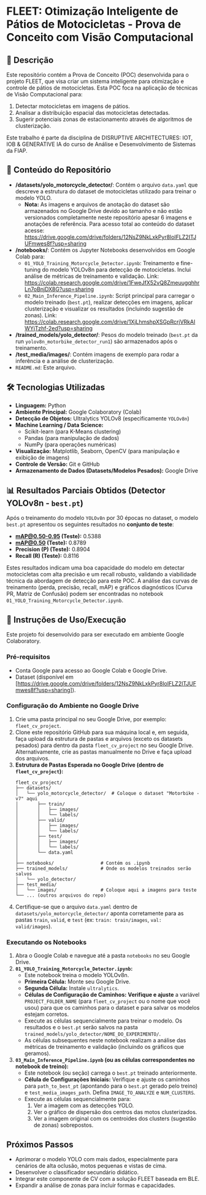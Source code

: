 # FLEET: Otimização Inteligente de Pátios de Motocicletas - Prova de Conceito com Visão Computacional

## 📖 Descrição

Este repositório contém a Prova de Conceito (POC) desenvolvida para o projeto FLEET, que visa criar um sistema inteligente para otimização e controle de pátios de motocicletas. Esta POC foca na aplicação de técnicas de Visão Computacional para:
1.  Detectar motocicletas em imagens de pátios.
2.  Analisar a distribuição espacial das motocicletas detectadas.
3.  Sugerir potenciais zonas de estacionamento através de algoritmos de clusterização.

Este trabalho é parte da disciplina de DISRUPTIVE ARCHITECTURES: IOT, IOB & GENERATIVE IA do curso de Análise e Desenvolvimento de Sistemas da FIAP.

## 📂 Conteúdo do Repositório

* **/datasets/yolo_motorcycle_detector/**: Contém o arquivo `data.yaml` que descreve a estrutura do dataset de motocicletas utilizado para treinar o modelo YOLO.
    * **Nota:** As imagens e arquivos de anotação do dataset são armazenados no Google Drive devido ao tamanho e não estão versionados completamente neste repositório apesar 6 imagens e anotações de referência. Para acesso total ao conteúdo do dataset acesse: https://drive.google.com/drive/folders/12NsZ9NkLxkPyr8loIFLZ2ITJUFmwes8f?usp=sharing
* **/notebooks/**: Contém os Jupyter Notebooks desenvolvidos em Google Colab para:
    * `01_YOLO_Training_Motorcycle_Detector.ipynb`: Treinamento e fine-tuning do modelo YOLOv8n para detecção de motocicletas. Inclui análise de métricas de treinamento e validação. Link: https://colab.research.google.com/drive/1FweJfX52vQ8ZmeuugqhhrLn7oBnjDX8G?usp=sharing
    * `02_Main_Inference_Pipeline.ipynb`: Script principal para carregar o modelo treinado (`best.pt`), realizar detecções em imagens, aplicar clusterização e visualizar os resultados (incluindo sugestão de zonas). Link: https://colab.research.google.com/drive/1XjLhmshpXSGpRcrjVRkAIWYjTzhf-2ed?usp=sharing
* **/trained_models/yolo_detector/**: Pesos do modelo treinado (`best.pt` da run `yolov8n_motorbike_detector_run1`) são armazenados após o treinamento.
* **/test_media/images/**: Contém imagens de exemplo para rodar a inferência e a análise de clusterização.
* `README.md`: Este arquivo.

## 🛠️ Tecnologias Utilizadas

* **Linguagem:** Python
* **Ambiente Principal:** Google Colaboratory (Colab)
* **Detecção de Objetos:** Ultralytics YOLOv8 (especificamente `YOLOv8n`)
* **Machine Learning / Data Science:**
    * Scikit-learn (para K-Means clustering)
    * Pandas (para manipulação de dados)
    * NumPy (para operações numéricas)
* **Visualização:** Matplotlib, Seaborn, OpenCV (para manipulação e exibição de imagens)
* **Controle de Versão:** Git e GitHub
* **Armazenamento de Dados (Datasets/Modelos Pesados):** Google Drive

## 📊 Resultados Parciais Obtidos (Detector YOLOv8n - `best.pt`)

Após o treinamento do modelo `YOLOv8n` por 30 épocas no dataset, o modelo `best.pt` apresentou os seguintes resultados no **conjunto de teste**:

* **mAP@0.50-0.95 (Teste):** 0.5388
* **mAP@0.50 (Teste):** 0.8789
* **Precision (P) (Teste):** 0.8904
* **Recall (R) (Teste):** 0.8116

Estes resultados indicam uma boa capacidade do modelo em detectar motocicletas com alta precisão e um recall robusto, validando a viabilidade técnica da abordagem de detecção para este POC. A análise das curvas de treinamento (perda, precisão, recall, mAP) e gráficos diagnósticos (Curva PR, Matriz de Confusão) podem ser encontradas no notebook `01_YOLO_Training_Motorcycle_Detector.ipynb`.

## 🚀 Instruções de Uso/Execução

Este projeto foi desenvolvido para ser executado em ambiente Google Colaboratory.

### Pré-requisitos

* Conta Google para acesso ao Google Colab e Google Drive.
* Dataset (disponível em [https://drive.google.com/drive/folders/12NsZ9NkLxkPyr8loIFLZ2ITJUFmwes8f?usp=sharing]).

### Configuração do Ambiente no Google Drive

1.  Crie uma pasta principal no seu Google Drive, por exemplo: `fleet_cv_project`.
2.  Clone este repositório GitHub para sua máquina local e, em seguida, faça upload da estrutura de pastas e arquivos (exceto os datasets pesados) para dentro da pasta `fleet_cv_project` no seu Google Drive. Alternativamente, crie as pastas manualmente no Drive e faça upload dos arquivos.
3.  **Estrutura de Pastas Esperada no Google Drive (dentro de `fleet_cv_project`):**
    ```
    fleet_cv_project/
    ├── datasets/
    │   └── yolo_motorcycle_detector/  # Coloque o dataset "Motorbike - v7" aqui
    │       ├── train/
    │       │   ├── images/
    │       │   └── labels/
    │       ├── valid/
    │       │   ├── images/
    │       │   └── labels/
    │       ├── test/
    │       │   ├── images/
    │       │   └── labels/
    │       └── data.yaml
    │
    ├── notebooks/                 # Contém os .ipynb
    ├── trained_models/            # Onde os modelos treinados serão salvos
    │   └── yolo_detector/
    ├── test_media/
    │   └── images/                # Coloque aqui a imagens para teste
    └── ... (outros arquivos do repo)
    ```
4.  Certifique-se que o arquivo `data.yaml` dentro de `datasets/yolo_motorcycle_detector/` aponta corretamente para as pastas `train`, `valid`, e `test` (ex: `train: train/images`, `val: valid/images`).

### Executando os Notebooks

1.  Abra o Google Colab e navegue até a pasta `notebooks` no seu Google Drive.
2.  **`01_YOLO_Training_Motorcycle_Detector.ipynb`:**
    * Este notebook treina o modelo YOLOv8n.
    * **Primeira Célula:** Monte seu Google Drive.
    * **Segunda Célula:** Instale `ultralytics`.
    * **Células de Configuração de Caminhos:** **Verifique e ajuste** a variável `PROJECT_FOLDER_NAME` (para `fleet_cv_project` ou o nome que você usou) para que os caminhos para o dataset e para salvar os modelos estejam corretos.
    * Execute as células sequencialmente para treinar o modelo. Os resultados e o `best.pt` serão salvos na pasta `trained_models/yolo_detector/NOME_DO_EXPERIMENTO/`.
    * As células subsequentes neste notebook realizam a análise das métricas de treinamento e validação (incluindo os gráficos que geramos).
3.  **`03_Main_Inference_Pipeline.ipynb` (ou as células correspondentes no notebook de treino):**
    * Este notebook (ou seção) carrega o `best.pt` treinado anteriormente.
    * **Célula de Configurações Iniciais:** Verifique e ajuste os caminhos para `path_to_best_pt` (apontando para o `best.pt` gerado pelo treino) e `test_media_images_path`. Defina `IMAGE_TO_ANALYZE` e `NUM_CLUSTERS`.
    * Execute as células sequencialmente para:
        1.  Ver a imagem com as detecções YOLO.
        2.  Ver o gráfico de dispersão dos centros das motos clusterizados.
        3.  Ver a imagem original com os centroides dos clusters (sugestão de zonas) sobrepostos.

## Próximos Passos

* Aprimorar o modelo YOLO com mais dados, especialmente para cenários de alta oclusão, motos pequenas e vistas de cima.
* Desenvolver o classificador secundário didático.
* Integrar este componente de CV com a solução FLEET baseada em BLE.
* Expandir a análise de zonas para incluir formas e capacidades.